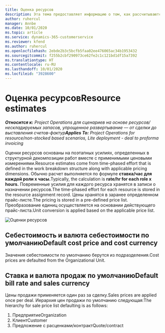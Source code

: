 ```yaml
---
title: Оценка ресурсов
description: Эта тема предоставляет информацию о том, как рассчитываются оценки ресурсов в Project Operations.
author: ruhercul
manager: Annbe
ms.date: 10/01/2020
ms.topic: article
ms.service: dynamics-365-customerservice
ms.reviewer: kfend
ms.author: ruhercul
ms.openlocfilehash: 2ebde2b3c5bcfb5faa02ee476065ac34b1953432
ms.sourcegitcommit: f255b2cbf290973ce62fe2c1c121bd1df15a7392
ms.translationtype: HT
ms.contentlocale: ru-RU
ms.lasthandoff: 10/01/2020
ms.locfileid: "3928600"
---
```

# <a name="resource-estimates"></a><span data-ttu-id="acc87-103">Оценка ресурсов</span><span class="sxs-lookup"><span data-stu-id="acc87-103">Resource estimates</span></span>

<span data-ttu-id="acc87-104">_**Относится к:** Project Operations для сценариев на основе ресурсов/нескладируемых запасов, упрощенное развертывание — от сделки до выставления счетов-фактур_</span><span class="sxs-lookup"><span data-stu-id="acc87-104">_**Applies To:** Project Operations for resource/non-stocked based scenarios, Lite deployment - deal to proforma invoicing_</span></span>

<span data-ttu-id="acc87-105">Оценки ресурсов основаны на поэтапных усилиях, определенных в структурной декомпозиции работ вместе с применимыми ценовыми измерениями.</span><span class="sxs-lookup"><span data-stu-id="acc87-105">Resource estimates come from time-phased effort that is defined in the work breakdown structure along with applicable pricing dimensions.</span></span> <span data-ttu-id="acc87-106">Обычно расчет выполняется по формуле **ставка/час для каждой роли x часы.**</span><span class="sxs-lookup"><span data-stu-id="acc87-106">Typically, the calculation is **rate/hr for each role x hours.**</span></span> <span data-ttu-id="acc87-107">Повременные усилия для каждого ресурса хранятся в записи о назначении ресурсов.</span><span class="sxs-lookup"><span data-stu-id="acc87-107">The time-phased effort for each resource is stored in the resource assignment record.</span></span> <span data-ttu-id="acc87-108">Цены хранятся в заранее определенном прайс-листе.</span><span class="sxs-lookup"><span data-stu-id="acc87-108">The pricing is stored in a pre-defined price list.</span></span> <span data-ttu-id="acc87-109">Преобразование единиц осуществляется на основании действующего прайс-листа.</span><span class="sxs-lookup"><span data-stu-id="acc87-109">Unit conversion is applied based on the applicable price list.</span></span>

![Оценки ресурсов](./media/navigation12.png)

## <a name="default-cost-price-and-cost-currency"></a><span data-ttu-id="acc87-111">Себестоимость и валюта себестоимости по умолчанию</span><span class="sxs-lookup"><span data-stu-id="acc87-111">Default cost price and cost currency</span></span>

<span data-ttu-id="acc87-112">Значения себестоимости по умолчанию берутся из подразделения.</span><span class="sxs-lookup"><span data-stu-id="acc87-112">Cost prices are defaulted from the Organizational Unit.</span></span>

## <a name="default-bill-rate-and-sales-currency"></a><span data-ttu-id="acc87-113">Ставка и валюта продаж по умолчанию</span><span class="sxs-lookup"><span data-stu-id="acc87-113">Default bill rate and sales currency</span></span>

<span data-ttu-id="acc87-114">Цены продажи применяется один раз за сделку.</span><span class="sxs-lookup"><span data-stu-id="acc87-114">Sales prices are applied once per deal.</span></span> <span data-ttu-id="acc87-115">Иерархия цен продажи по умолчанию следующая:</span><span class="sxs-lookup"><span data-stu-id="acc87-115">The hierarchy for sale price list defaulting is as follows:</span></span>

1. <span data-ttu-id="acc87-116">Предприятие</span><span class="sxs-lookup"><span data-stu-id="acc87-116">Organization</span></span>
2. <span data-ttu-id="acc87-117">Клиент</span><span class="sxs-lookup"><span data-stu-id="acc87-117">Customer</span></span>
3. <span data-ttu-id="acc87-118">Предложение с расценками/контракт</span><span class="sxs-lookup"><span data-stu-id="acc87-118">Quote/contract</span></span>
